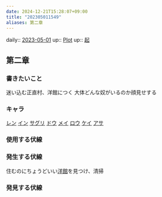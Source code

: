 ```yaml
---
date: 2024-12-21T15:28:07+09:00
title: "202305011549"
aliases: 第二章
---
```


daily:: [2023-05-01](/Daily_Note/2023-05-01.md)
up:: [Plot](202305011441.md)
up:: [起](202305040108.md)

## 第二章
### 書きたいこと
迷い込む正直村、洋館につく
大体どんな奴がいるのか顔見せする
### キャラ
[レン](202304262315.md)
[イン](202304262317.md)
[サグリ](202304262320.md)
[ドウ](202304262323.md)
[メイ](202304270037.md)
[ロウ](202304270038.md)
[ケイ](202304270039.md)
[アサ](202304270040.md)

### 使用する伏線

### 発生する伏線
住むのにちょうどいい[洋館](202305011515.md)を見つけ、清掃


### 発見する伏線